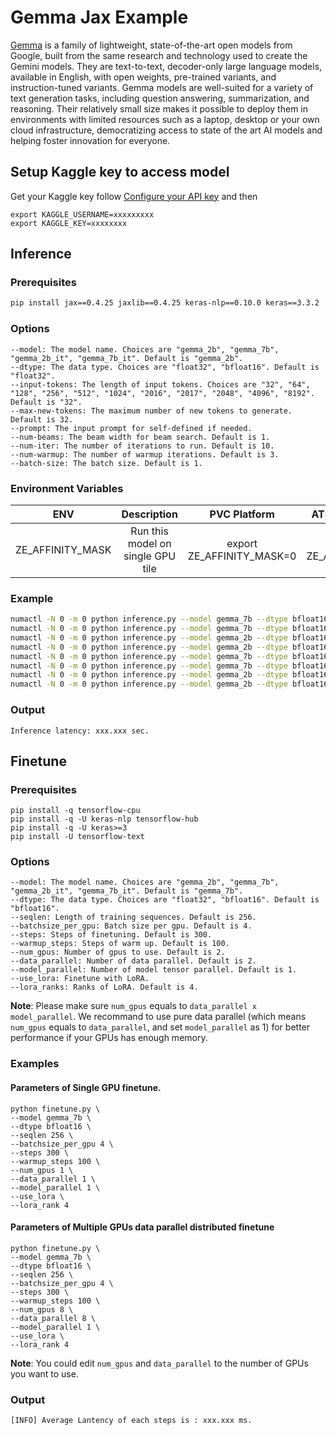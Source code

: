 # Gemma Jax Example
[Gemma](https://www.kaggle.com/models/google/gemma) is a family of lightweight, state-of-the-art open models from Google, built from the same research and technology used to create the Gemini models. They are text-to-text, decoder-only large language models, available in English, with open weights, pre-trained variants, and instruction-tuned variants. Gemma models are well-suited for a variety of text generation tasks, including question answering, summarization, and reasoning. Their relatively small size makes it possible to deploy them in environments with limited resources such as a laptop, desktop or your own cloud infrastructure, democratizing access to state of the art AI models and helping foster innovation for everyone.

## Setup Kaggle key to access model
Get your Kaggle key follow [Configure your API key](https://ai.google.dev/gemma/docs/setup#:~:text=T4%20GPU.-,Configure%20your%20API%20key,-To%20use%20Gemma) and then 

```
export KAGGLE_USERNAME=xxxxxxxxx
export KAGGLE_KEY=xxxxxxxx
```

## Inference

### Prerequisites

```bash
pip install jax==0.4.25 jaxlib==0.4.25 keras-nlp==0.10.0 keras==3.3.2
```

### Options
```
--model: The model name. Choices are "gemma_2b", "gemma_7b", "gemma_2b_it", "gemma_7b_it". Default is "gemma_2b".
--dtype: The data type. Choices are "float32", "bfloat16". Default is "float32".
--input-tokens: The length of input tokens. Choices are "32", "64", "128", "256", "512", "1024", "2016", "2017", "2048", "4096", "8192". Default is "32".
--max-new-tokens: The maximum number of new tokens to generate. Default is 32.
--prompt: The input prompt for self-defined if needed.
--num-beams: The beam width for beam search. Default is 1.
--num-iter: The number of iterations to run. Default is 10.
--num-warmup: The number of warmup iterations. Default is 3.
--batch-size: The batch size. Default is 1.
```

### Environment Variables
| **ENV** | **Description** | **PVC Platform** | **ATSM/DG2 Platform** | 
| :---: | :---: | :---: |:---: |
| ZE_AFFINITY_MASK | Run this model on single GPU tile |export ZE_AFFINITY_MASK=0 | export ZE_AFFINITY_MASK=0 |


### Example

```bash
numactl -N 0 -m 0 python inference.py --model gemma_7b --dtype bfloat16 --input-tokens 32 --max-new-tokens 32
numactl -N 0 -m 0 python inference.py --model gemma_7b --dtype bfloat16 --input-tokens 1024 --max-new-tokens 128
numactl -N 0 -m 0 python inference.py --model gemma_2b --dtype bfloat16 --input-tokens 32 --max-new-tokens 32
numactl -N 0 -m 0 python inference.py --model gemma_2b --dtype bfloat16 --input-tokens 1024 --max-new-tokens 128
numactl -N 0 -m 0 python inference.py --model gemma_7b --dtype bfloat16 --input-tokens 32 --max-new-tokens 32 --num-beams 4
numactl -N 0 -m 0 python inference.py --model gemma_7b --dtype bfloat16 --input-tokens 1024 --max-new-tokens 128 --num-beams 4
numactl -N 0 -m 0 python inference.py --model gemma_2b --dtype bfloat16 --input-tokens 32 --max-new-tokens 32 --num-beams 4
numactl -N 0 -m 0 python inference.py --model gemma_2b --dtype bfloat16 --input-tokens 1024 --max-new-tokens 128 --num-beams 4
```

### Output
```
Inference latency: xxx.xxx sec.
```

## Finetune

### Prerequisites
```
pip install -q tensorflow-cpu
pip install -q -U keras-nlp tensorflow-hub
pip install -q -U keras>=3
pip install -U tensorflow-text
```

### Options

```
--model: The model name. Choices are "gemma_2b", "gemma_7b", "gemma_2b_it", "gemma_7b_it". Default is "gemma_7b".
--dtype: The data type. Choices are "float32", "bfloat16". Default is "bfloat16".
--seqlen: Length of training sequences. Default is 256.
--batchsize_per_gpu: Batch size per gpu. Default is 4.
--steps: Steps of finetuning. Default is 300.
--warmup_steps: Steps of warm up. Default is 100.
--num_gpus: Number of gpus to use. Default is 2.
--data_parallel: Number of data parallel. Default is 2.
--model_parallel: Number of model tensor parallel. Default is 1.
--use_lora: Finetune with LoRA.
--lora_ranks: Ranks of LoRA. Default is 4.
```

**Note**: Please make sure `num_gpus` equals to `data_parallel x model_parallel`. We recommand to use pure data parallel (which means `num_gpus` equals to `data_parallel`, and set `model_parallel` as 1) for better performance if your GPUs has enough memory.

### Examples

#### Parameters of Single GPU finetune.
```
python finetune.py \
--model gemma_7b \
--dtype bfloat16 \
--seqlen 256 \
--batchsize_per_gpu 4 \
--steps 300 \
--warmup_steps 100 \
--num_gpus 1 \
--data_parallel 1 \
--model_parallel 1 \
--use_lora \
--lora_rank 4 
```

#### Parameters of Multiple GPUs data parallel distributed finetune

```
python finetune.py \
--model gemma_7b \
--dtype bfloat16 \
--seqlen 256 \
--batchsize_per_gpu 4 \
--steps 300 \
--warmup_steps 100 \
--num_gpus 8 \
--data_parallel 8 \
--model_parallel 1 \
--use_lora \
--lora_rank 4 
```

**Note**: You could edit `num_gpus` and `data_parallel` to the number of GPUs you want to use.

### Output
```
[INFO] Average Lantency of each steps is : xxx.xxx ms.
```
